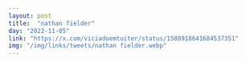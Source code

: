 ```yaml
---
layout: post
title:  "nathan fielder"
day: "2022-11-05"
link: "https://x.com/viciadoemtuiter/status/1588918641684537351"
img: "/img/links/tweets/nathan fielder.webp"
---
```

